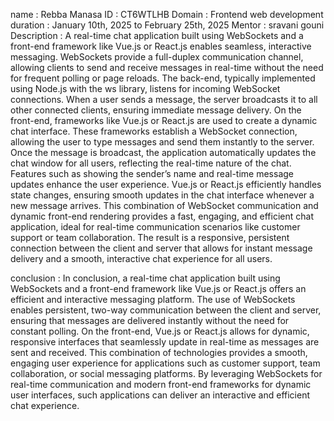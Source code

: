 name : Rebba Manasa
ID : CT6WTLHB
Domain : Frontend web development
duration : January 10th, 2025 to February 25th, 2025
Mentor : sravani gouni
Description : A real-time chat application built using WebSockets and a front-end framework like Vue.js or React.js enables seamless, interactive messaging. WebSockets provide a full-duplex communication channel, allowing clients to send and receive messages in real-time without the need for frequent polling or page reloads.
The back-end, typically implemented using Node.js with the ws library, listens for incoming WebSocket connections. When a user sends a message, the server broadcasts it to all other connected clients, ensuring immediate message delivery. On the front-end, frameworks like Vue.js or React.js are used to create a dynamic chat interface.
These frameworks establish a WebSocket connection, allowing the user to type messages and send them instantly to the server. Once the message is broadcast, the application automatically updates the chat window for all users, reflecting the real-time nature of the chat. Features such as showing the sender’s name and real-time message updates enhance the user experience.
Vue.js or React.js efficiently handles state changes, ensuring smooth updates in the chat interface whenever a new message arrives. This combination of WebSocket communication and dynamic front-end rendering provides a fast, engaging, and efficient chat application, ideal for real-time communication scenarios like customer support or team collaboration.
The result is a responsive, persistent connection between the client and server that allows for instant message delivery and a smooth, interactive chat experience for all users.

conclusion : In conclusion, a real-time chat application built using WebSockets and a front-end framework like Vue.js or React.js offers an efficient and interactive messaging platform. 
The use of WebSockets enables persistent, two-way communication between the client and server, ensuring that messages are delivered instantly without the need for constant polling. On the front-end, Vue.js or React.js allows for dynamic, responsive interfaces that seamlessly update in real-time as messages are sent and received. 
This combination of technologies provides a smooth, engaging user experience for applications such as customer support, team collaboration, or social messaging platforms.
By leveraging WebSockets for real-time communication and modern front-end frameworks for dynamic user interfaces, such applications can deliver an interactive and efficient chat experience.
